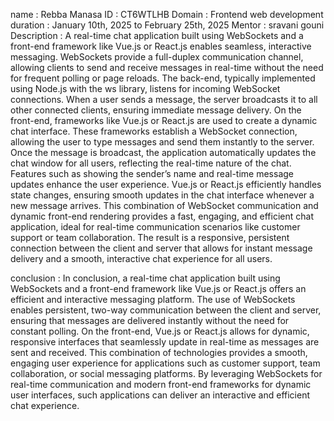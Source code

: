 name : Rebba Manasa
ID : CT6WTLHB
Domain : Frontend web development
duration : January 10th, 2025 to February 25th, 2025
Mentor : sravani gouni
Description : A real-time chat application built using WebSockets and a front-end framework like Vue.js or React.js enables seamless, interactive messaging. WebSockets provide a full-duplex communication channel, allowing clients to send and receive messages in real-time without the need for frequent polling or page reloads.
The back-end, typically implemented using Node.js with the ws library, listens for incoming WebSocket connections. When a user sends a message, the server broadcasts it to all other connected clients, ensuring immediate message delivery. On the front-end, frameworks like Vue.js or React.js are used to create a dynamic chat interface.
These frameworks establish a WebSocket connection, allowing the user to type messages and send them instantly to the server. Once the message is broadcast, the application automatically updates the chat window for all users, reflecting the real-time nature of the chat. Features such as showing the sender’s name and real-time message updates enhance the user experience.
Vue.js or React.js efficiently handles state changes, ensuring smooth updates in the chat interface whenever a new message arrives. This combination of WebSocket communication and dynamic front-end rendering provides a fast, engaging, and efficient chat application, ideal for real-time communication scenarios like customer support or team collaboration.
The result is a responsive, persistent connection between the client and server that allows for instant message delivery and a smooth, interactive chat experience for all users.

conclusion : In conclusion, a real-time chat application built using WebSockets and a front-end framework like Vue.js or React.js offers an efficient and interactive messaging platform. 
The use of WebSockets enables persistent, two-way communication between the client and server, ensuring that messages are delivered instantly without the need for constant polling. On the front-end, Vue.js or React.js allows for dynamic, responsive interfaces that seamlessly update in real-time as messages are sent and received. 
This combination of technologies provides a smooth, engaging user experience for applications such as customer support, team collaboration, or social messaging platforms.
By leveraging WebSockets for real-time communication and modern front-end frameworks for dynamic user interfaces, such applications can deliver an interactive and efficient chat experience.
